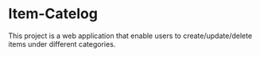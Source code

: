 # Item-Catelog
This project is a web application that enable users to create/update/delete items under different categories.
